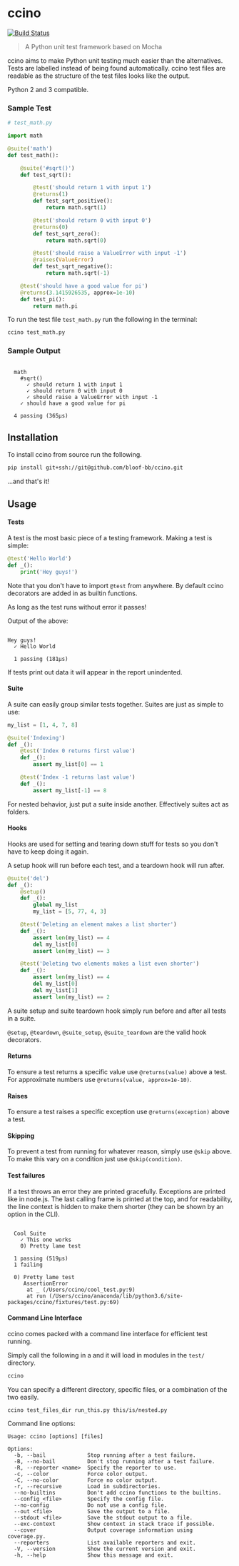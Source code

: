 ccino
==

[![Build Status](https://travis-ci.com/bloof-bb/ccino.svg?token=i58uqsNTypCSHwaT2j4f&branch=master)](https://travis-ci.com/bloof-bb/ccino)

> A Python unit test framework based on Mocha

ccino aims to make Python unit testing much easier than the alternatives. Tests
are labelled instead of being found automatically. ccino test files are
readable as the structure of the test files looks like the output.

Python 2 and 3 compatible.

### Sample Test

```python
# test_math.py

import math

@suite('math')
def test_math():

    @suite('#sqrt()')
    def test_sqrt():

        @test('should return 1 with input 1')
        @returns(1)
        def test_sqrt_positive():
            return math.sqrt(1)

        @test('should return 0 with input 0')
        @returns(0)
        def test_sqrt_zero():
            return math.sqrt(0)

        @test('should raise a ValueError with input -1')
        @raises(ValueError)
        def test_sqrt_negative():
            return math.sqrt(-1)

    @test('should have a good value for pi')
    @returns(3.1415926535, approx=1e-10)
    def test_pi():
        return math.pi
```

To run the test file `test_math.py` run the following in the terminal:

```sh
ccino test_math.py
```

### Sample Output

```

  math
    #sqrt()
      ✓ should return 1 with input 1
      ✓ should return 0 with input 0
      ✓ should raise a ValueError with input -1
    ✓ should have a good value for pi

  4 passing (365µs)

```

## Installation

To install ccino from source run the following.

```sh
pip install git+ssh://git@github.com/bloof-bb/ccino.git
```

...and that's it!

## Usage

#### Tests

A test is the most basic piece of a testing framework. Making a test is simple:

```python
@test('Hello World')
def _():
    print('Hey guys!')
```

Note that you don't have to import `@test` from anywhere. By default ccino
decorators are added in as builtin functions.

As long as the test runs without error it passes!

Output of the above:

```

Hey guys!
  ✓ Hello World

  1 passing (181µs)

```

If tests print out data it will appear in the report unindented.

#### Suite

A suite can easily group similar tests together. Suites are just as simple to
use:

```python
my_list = [1, 4, 7, 8]

@suite('Indexing')
def _():
    @test('Index 0 returns first value')
    def _():
        assert my_list[0] == 1

    @test('Index -1 returns last value')
    def _():
        assert my_list[-1] == 8
```

For nested behavior, just put a suite inside another. Effectively suites act as
folders.

#### Hooks

Hooks are used for setting and tearing down stuff for tests so you don't have
to keep doing it again.

A setup hook will run before each test, and a teardown hook will run after.

```python
@suite('del')
def _():
    @setup()
    def _():
        global my_list
        my_list = [5, 77, 4, 3]

    @test('Deleting an element makes a list shorter')
    def _():
        assert len(my_list) == 4
        del my_list[0]
        assert len(my_list) == 3

    @test('Deleting two elements makes a list even shorter')
    def _():
        assert len(my_list) == 4
        del my_list[0]
        del my_list[1]
        assert len(my_list) == 2
```

A suite setup and suite teardown hook simply run before and after all tests in
a suite.

`@setup`, `@teardown`, `@suite_setup`, `@suite_teardown` are the valid hook
decorators.

#### Returns

To ensure a test returns a specific value use `@returns(value)` above a test.
For approximate numbers use `@returns(value, approx=1e-10)`.

#### Raises

To ensure a test raises a specific exception use `@returns(exception)` above a
test.

#### Skipping

To prevent a test from running for whatever reason, simply use `@skip` above.
To make this vary on a condition just use `@skip(condition)`.

#### Test failures

If a test throws an error they are printed gracefully. Exceptions are printed
like in node.js. The last calling frame is printed at the top, and for
readability, the line context is hidden to make them shorter (they can be
shown by an option in the CLI).

```

  Cool Suite
    ✓ This one works
    0) Pretty lame test

  1 passing (519µs)
  1 failing

  0) Pretty lame test
     AssertionError
      at _ (/Users/ccino/cool_test.py:9)
      at run (/Users/ccino/anaconda/lib/python3.6/site-packages/ccino/fixtures/test.py:69)

```

#### Command Line Interface

ccino comes packed with a command line interface for efficient test running.

Simply call the following in a and it will load in modules in the `test/`
directory.

```sh
ccino
```

You can specify a different directory, specific files, or a combination of the
two easily.

```sh
ccino test_files_dir run_this.py this/is/nested.py
```

Command line options:

```
Usage: ccino [options] [files]

Options:
  -b, --bail             Stop running after a test failure.
  -B, --no-bail          Don't stop running after a test failure.
  -R, --reporter <name>  Specify the reporter to use.
  -c, --color            Force color output.
  -C, --no-color         Force no color output.
  -r, --recursive        Load in subdirectories.
  --no-builtins          Don't add ccino functions to the builtins.
  --config <file>        Specify the config file.
  --no-config            Do not use a config file.
  --out <file>           Save the output to a file.
  --stdout <file>        Save the stdout output to a file.
  --exc-context          Show context in stack trace if possible.
  --cover                Output coverage information using coverage.py.
  --reporters            List available reporters and exit.
  -V, --version          Show the current version and exit.
  -h, --help             Show this message and exit.
```

